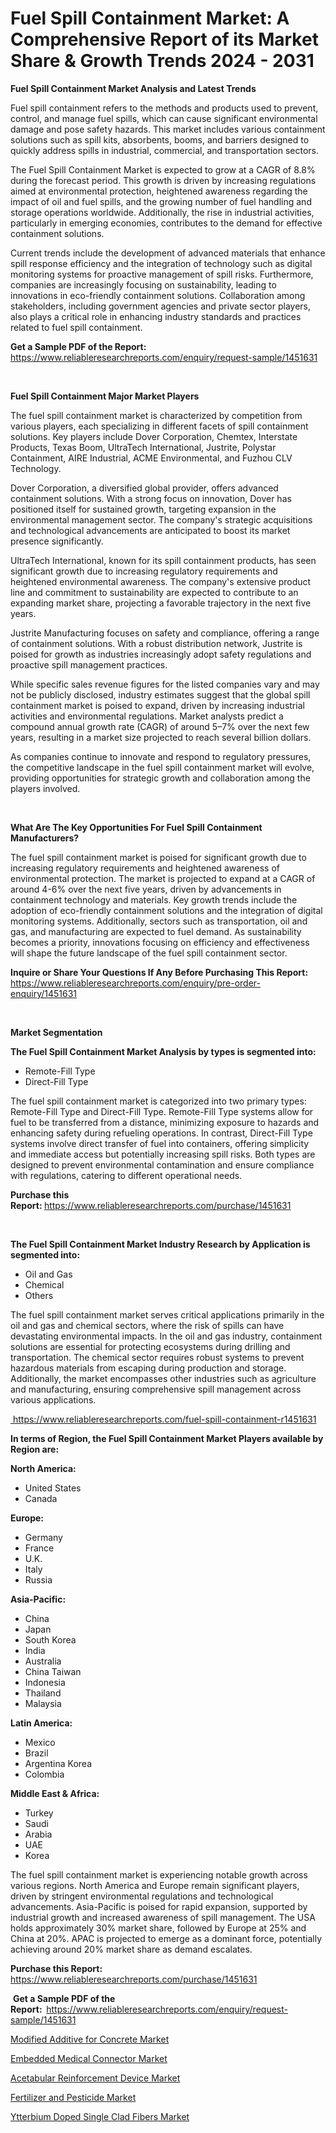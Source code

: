 <p><h1>Fuel Spill Containment Market: A Comprehensive Report of its Market Share & Growth Trends 2024 - 2031</h1></p><p><strong>Fuel Spill Containment Market Analysis and Latest Trends</strong></p>
<p><p>Fuel spill containment refers to the methods and products used to prevent, control, and manage fuel spills, which can cause significant environmental damage and pose safety hazards. This market includes various containment solutions such as spill kits, absorbents, booms, and barriers designed to quickly address spills in industrial, commercial, and transportation sectors. </p><p>The Fuel Spill Containment Market is expected to grow at a CAGR of 8.8% during the forecast period. This growth is driven by increasing regulations aimed at environmental protection, heightened awareness regarding the impact of oil and fuel spills, and the growing number of fuel handling and storage operations worldwide. Additionally, the rise in industrial activities, particularly in emerging economies, contributes to the demand for effective containment solutions. </p><p>Current trends include the development of advanced materials that enhance spill response efficiency and the integration of technology such as digital monitoring systems for proactive management of spill risks. Furthermore, companies are increasingly focusing on sustainability, leading to innovations in eco-friendly containment solutions. Collaboration among stakeholders, including government agencies and private sector players, also plays a critical role in enhancing industry standards and practices related to fuel spill containment.</p></p>
<p><strong>Get a Sample PDF of the Report:&nbsp;</strong> <a href="https://www.reliableresearchreports.com/enquiry/request-sample/1451631?utm_campaign=12&utm_medium=2&utm_source=Github&utm_content=ia&utm_term=09112024&utm_id=fuel-spill-containment">https://www.reliableresearchreports.com/enquiry/request-sample/1451631</a></p>
<p>&nbsp;</p>
<p><strong>Fuel Spill Containment Major Market Players</strong></p>
<p><p>The fuel spill containment market is characterized by competition from various players, each specializing in different facets of spill containment solutions. Key players include Dover Corporation, Chemtex, Interstate Products, Texas Boom, UltraTech International, Justrite, Polystar Containment, AIRE Industrial, ACME Environmental, and Fuzhou CLV Technology.</p><p>Dover Corporation, a diversified global provider, offers advanced containment solutions. With a strong focus on innovation, Dover has positioned itself for sustained growth, targeting expansion in the environmental management sector. The company's strategic acquisitions and technological advancements are anticipated to boost its market presence significantly.</p><p>UltraTech International, known for its spill containment products, has seen significant growth due to increasing regulatory requirements and heightened environmental awareness. The company's extensive product line and commitment to sustainability are expected to contribute to an expanding market share, projecting a favorable trajectory in the next five years.</p><p>Justrite Manufacturing focuses on safety and compliance, offering a range of containment solutions. With a robust distribution network, Justrite is poised for growth as industries increasingly adopt safety regulations and proactive spill management practices.</p><p>While specific sales revenue figures for the listed companies vary and may not be publicly disclosed, industry estimates suggest that the global spill containment market is poised to expand, driven by increasing industrial activities and environmental regulations. Market analysts predict a compound annual growth rate (CAGR) of around 5–7% over the next few years, resulting in a market size projected to reach several billion dollars.</p><p>As companies continue to innovate and respond to regulatory pressures, the competitive landscape in the fuel spill containment market will evolve, providing opportunities for strategic growth and collaboration among the players involved.</p></p>
<p>&nbsp;</p>
<p><strong>What Are The Key Opportunities For Fuel Spill Containment Manufacturers?</strong></p>
<p><p>The fuel spill containment market is poised for significant growth due to increasing regulatory requirements and heightened awareness of environmental protection. The market is projected to expand at a CAGR of around 4-6% over the next five years, driven by advancements in containment technology and materials. Key growth trends include the adoption of eco-friendly containment solutions and the integration of digital monitoring systems. Additionally, sectors such as transportation, oil and gas, and manufacturing are expected to fuel demand. As sustainability becomes a priority, innovations focusing on efficiency and effectiveness will shape the future landscape of the fuel spill containment sector.</p></p>
<p><strong>Inquire or Share Your Questions If Any Before Purchasing This Report:</strong> <a href="https://www.reliableresearchreports.com/enquiry/pre-order-enquiry/1451631?utm_campaign=12&utm_medium=2&utm_source=Github&utm_content=ia&utm_term=09112024&utm_id=fuel-spill-containment">https://www.reliableresearchreports.com/enquiry/pre-order-enquiry/1451631</a></p>
<p>&nbsp;</p>
<p><strong>Market Segmentation</strong></p>
<p><strong>The Fuel Spill Containment Market Analysis by types is segmented into:</strong></p>
<p><ul><li>Remote-Fill Type</li><li>Direct-Fill Type</li></ul></p>
<p><p>The fuel spill containment market is categorized into two primary types: Remote-Fill Type and Direct-Fill Type. Remote-Fill Type systems allow for fuel to be transferred from a distance, minimizing exposure to hazards and enhancing safety during refueling operations. In contrast, Direct-Fill Type systems involve direct transfer of fuel into containers, offering simplicity and immediate access but potentially increasing spill risks. Both types are designed to prevent environmental contamination and ensure compliance with regulations, catering to different operational needs.</p></p>
<p><strong>Purchase this Report:&nbsp;</strong><a href="https://www.reliableresearchreports.com/purchase/1451631?utm_campaign=12&utm_medium=2&utm_source=Github&utm_content=ia&utm_term=09112024&utm_id=fuel-spill-containment">https://www.reliableresearchreports.com/purchase/1451631</a></p>
<p>&nbsp;</p>
<p><strong>The Fuel Spill Containment Market Industry Research by Application is segmented into:</strong></p>
<p><ul><li>Oil and Gas</li><li>Chemical</li><li>Others</li></ul></p>
<p><p>The fuel spill containment market serves critical applications primarily in the oil and gas and chemical sectors, where the risk of spills can have devastating environmental impacts. In the oil and gas industry, containment solutions are essential for protecting ecosystems during drilling and transportation. The chemical sector requires robust systems to prevent hazardous materials from escaping during production and storage. Additionally, the market encompasses other industries such as agriculture and manufacturing, ensuring comprehensive spill management across various applications.</p></p>
<p><a href="https://www.reliableresearchreports.com/fuel-spill-containment-r1451631?utm_campaign=12&utm_medium=2&utm_source=Github&utm_content=ia&utm_term=09112024&utm_id=fuel-spill-containment">&nbsp;https://www.reliableresearchreports.com/fuel-spill-containment-r1451631</a></p>
<p><strong>In terms of Region, the Fuel Spill Containment Market Players available by Region are:</strong></p>
<p>
    <p> <strong> North America: </strong>
        <ul>
            <li>United States</li>
            <li>Canada</li>
        </ul>
        </p> 
    <p> <strong> Europe: </strong>
        <ul>
            <li>Germany</li>
            <li>France</li>
            <li>U.K.</li>
            <li>Italy</li>
            <li>Russia</li>
        </ul>
        </p> 
    <p> <strong> Asia-Pacific: </strong>
        <ul>
            <li>China</li>
            <li>Japan</li>
            <li>South Korea</li>
            <li>India</li>
            <li>Australia</li>
            <li>China Taiwan</li>
            <li>Indonesia</li>
            <li>Thailand</li>
            <li>Malaysia</li>
        </ul>
        </p> 
    <p> <strong> Latin America: </strong>
        <ul>
            <li>Mexico</li>
            <li>Brazil</li>
            <li>Argentina Korea</li>
            <li>Colombia</li>
        </ul>
        </p> 
    <p> <strong> Middle East & Africa: </strong>
        <ul>
            <li>Turkey</li>
            <li>Saudi</li>
            <li>Arabia</li>
            <li>UAE</li>
            <li>Korea</li>
        </ul>
    </p>
    </p>
<p><p>The fuel spill containment market is experiencing notable growth across various regions. North America and Europe remain significant players, driven by stringent environmental regulations and technological advancements. Asia-Pacific is poised for rapid expansion, supported by industrial growth and increased awareness of spill management. The USA holds approximately 30% market share, followed by Europe at 25% and China at 20%. APAC is projected to emerge as a dominant force, potentially achieving around 20% market share as demand escalates.</p></p>
<p><strong>Purchase this Report: </strong><a href="https://www.reliableresearchreports.com/purchase/1451631?utm_campaign=12&utm_medium=2&utm_source=Github&utm_content=ia&utm_term=09112024&utm_id=fuel-spill-containment">https://www.reliableresearchreports.com/purchase/1451631</a></p>
<p>&nbsp;<strong>Get a Sample PDF of the Report:&nbsp;&nbsp;</strong><a href="https://www.reliableresearchreports.com/enquiry/request-sample/1451631?utm_campaign=12&utm_medium=2&utm_source=Github&utm_content=ia&utm_term=09112024&utm_id=fuel-spill-containment">https://www.reliableresearchreports.com/enquiry/request-sample/1451631</a></p>
<p><strong></strong></p>
<p><p><a href="https://www.linkedin.com/pulse/trends-global-modified-additive-concrete-market-forecast-analysis-avyle?utm_campaign=12&utm_medium=2&utm_source=Github&utm_content=ia&utm_term=09112024&utm_id=fuel-spill-containment">Modified Additive for Concrete Market</a></p><p><a href="https://issuu.com/reportprime-2/docs/embedded-medical-connector-market-s_8a44fc38c39bbd?utm_campaign=12&utm_medium=2&utm_source=Github&utm_content=ia&utm_term=09112024&utm_id=fuel-spill-containment">Embedded Medical Connector Market</a></p><p><a href="https://issuu.com/reportprime-2/docs/acetabular-reinforcement-device-mar_7b7fa8dfb4a4a6?utm_campaign=12&utm_medium=2&utm_source=Github&utm_content=ia&utm_term=09112024&utm_id=fuel-spill-containment">Acetabular Reinforcement Device Market</a></p><p><a href="https://github.com/ellinutterosx5/Market-Research-Report-List-1/blob/main/fertilizer-and-pesticide-market.md?utm_campaign=12&utm_medium=2&utm_source=Github&utm_content=ia&utm_term=09112024&utm_id=fuel-spill-containment">Fertilizer and Pesticide Market</a></p><p><a href="https://www.linkedin.com/pulse/comprehensive-ytterbium-doped-single-clad-fibers-market-report-ufeae?utm_campaign=12&utm_medium=2&utm_source=Github&utm_content=ia&utm_term=09112024&utm_id=fuel-spill-containment">Ytterbium Doped Single Clad Fibers Market</a></p></p>